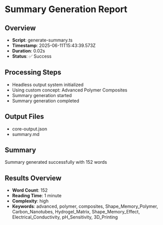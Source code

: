 # Summary Generation Report

## Overview
- **Script**: generate-summary.ts
- **Timestamp**: 2025-06-11T15:43:39.573Z
- **Duration**: 0.02s
- **Status**: ✅ Success

## Processing Steps
- Headless output system initialized
- Using custom concept: Advanced Polymer Composites
- Summary generation started
- Summary generation completed

## Output Files
- core-output.json
- summary.md

## Summary
Summary generated successfully with 152 words

## Results Overview
- **Word Count**: 152
- **Reading Time**: 1 minute
- **Complexity**: high
- **Keywords**: advanced, polymer, composites, Shape_Memory_Polymer, Carbon_Nanotubes, Hydrogel_Matrix, Shape_Memory_Effect, Electrical_Conductivity, pH_Sensitivity, 3D_Printing
